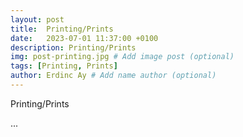 ```yaml
---
layout: post
title:  Printing/Prints
date:   2023-07-01 11:37:00 +0100
description: Printing/Prints
img: post-printing.jpg # Add image post (optional)
tags: [Printing, Prints]
author: Erdinc Ay # Add name author (optional)
---
```

Printing/Prints

...

